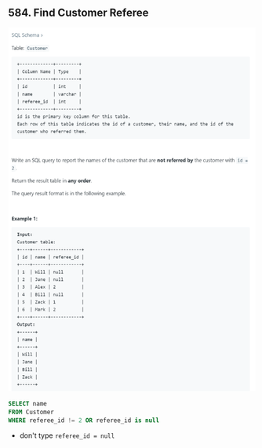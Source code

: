 ## 584. Find Customer Referee
![](img/2022-10-08-15-22-00.png)

```sql
SELECT name
FROM Customer
WHERE referee_id != 2 OR referee_id is null
```

- don't type `referee_id = null`